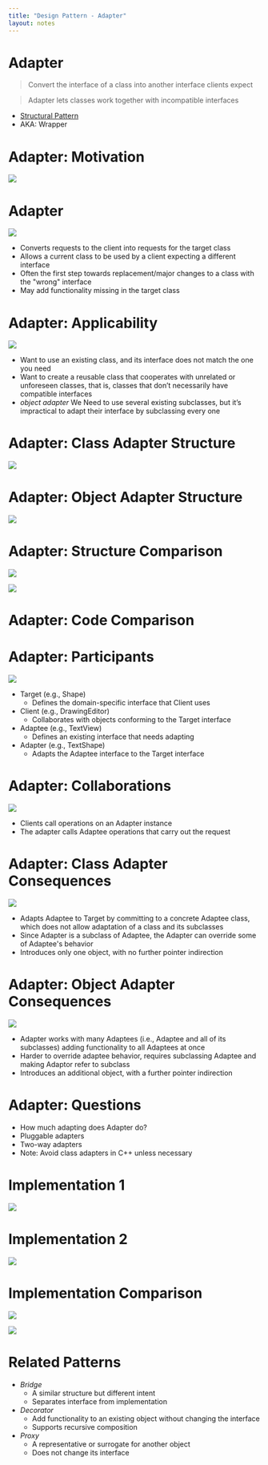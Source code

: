 ```yaml
---
title: "Design Pattern - Adapter"
layout: notes
---
```


[structural]: https://www.cs.bgsu.edu/mdecke/classes/software_architecture/notes/design_patterns.html#/20

[motivation]: /images/design-patterns/adapter/motivation.svg
[classstructure]: /images/design-patterns/adapter/class-structure.svg
[objectstructure]: /images/design-patterns/adapter/object-structure.svg
[implementation1]: /images/design-patterns/adapter/implementation1.svg
[implementation2]: /images/design-patterns/adapter/implementation2.svg

# Adapter
> Convert the interface of a class into another interface clients expect

> Adapter lets classes work together with incompatible interfaces

* [Structural Pattern][structural]
* AKA: Wrapper

# Adapter: Motivation
![][motivation]

# Adapter
![][motivation]

* Converts requests to the client into requests for the target class
* Allows a current class to be used by a client expecting a different interface
* Often the first step towards replacement/major changes to a class with the "wrong" interface
* May add functionality missing in the target class

# Adapter: Applicability
![][motivation]

* Want to use an existing class, and its interface does not match the one you need
* Want to create a reusable class that cooperates with unrelated or unforeseen classes, that is, classes that don’t necessarily have compatible interfaces
* *object adapter* We Need to use several existing subclasses, but it’s impractical to adapt their interface by subclassing every one

# Adapter: Class Adapter Structure
![][classstructure]

<script src="https://gist.github.com/mjdecker/b7c3fed883750d121dca3b8c724a526a.js?file=class.cpp"></script>

# Adapter: Object Adapter Structure
![][objectstructure]

<script src="https://gist.github.com/mjdecker/b7c3fed883750d121dca3b8c724a526a.js?file=object.cpp"></script>

# Adapter: Structure Comparison
![][classstructure]

![][objectstructure]

# Adapter: Code Comparison

<script src="https://gist.github.com/mjdecker/b7c3fed883750d121dca3b8c724a526a.js?file=class.cpp"></script>

<script src="https://gist.github.com/mjdecker/b7c3fed883750d121dca3b8c724a526a.js?file=object.cpp"></script>

# Adapter: Participants
![][objectstructure]

*  Target (e.g., Shape)
    * Defines the domain-specific interface that Client uses
* Client (e.g., DrawingEditor)
    * Collaborates with objects conforming to the Target interface
* Adaptee (e.g., TextView)
    * Defines an existing interface that needs adapting
* Adapter (e.g., TextShape)
    * Adapts the Adaptee interface to the Target interface

# Adapter: Collaborations
![][objectstructure]

* Clients call operations on an Adapter instance
* The adapter calls Adaptee operations that carry out the request

# Adapter: Class Adapter Consequences
![][classstructure]

* Adapts Adaptee to Target by committing to a concrete Adaptee class, which does not allow adaptation of a class and its subclasses
* Since Adapter is a subclass of Adaptee, the Adapter can override some of Adaptee's behavior
* Introduces only one object, with no further pointer indirection

# Adapter: Object Adapter Consequences
![][objectstructure]

* Adapter works with many Adaptees (i.e., Adaptee and all of its subclasses) adding functionality to all Adaptees at once
* Harder to override adaptee behavior, requires subclassing Adaptee and making Adaptor refer to subclass
* Introduces an additional object, with a further pointer indirection
    
# Adapter: Questions
* How much adapting does Adapter do?
* Pluggable adapters
* Two-way adapters
* Note: Avoid class adapters in C++ unless necessary

# Implementation 1
![][implementation1]

# Implementation 2
![][implementation2]

# Implementation Comparison
![][implementation1]

![][implementation2]

# Related Patterns
* *Bridge*
    * A similar structure but different intent
    * Separates interface from implementation
* *Decorator*
    * Add functionality to an existing object without changing the interface
    * Supports recursive composition
* *Proxy*
    * A representative or surrogate for another object
    * Does not change its interface
